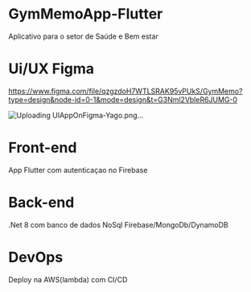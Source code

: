 # GymMemoApp-Flutter
Aplicativo para o setor de Saúde e Bem estar


# Ui/UX Figma
https://www.figma.com/file/qzgzdoH7WTLSRAK95vPUkS/GymMemo?type=design&node-id=0-1&mode=design&t=G3Nml2VbleR6JUMG-0

![Uploading UIAppOnFigma-Yago.png…]()


# Front-end

App Flutter com autenticaçao no Firebase


# Back-end
.Net 8 com banco de dados NoSql Firebase/MongoDb/DynamoDB

# DevOps
Deploy na AWS(lambda) com CI/CD

